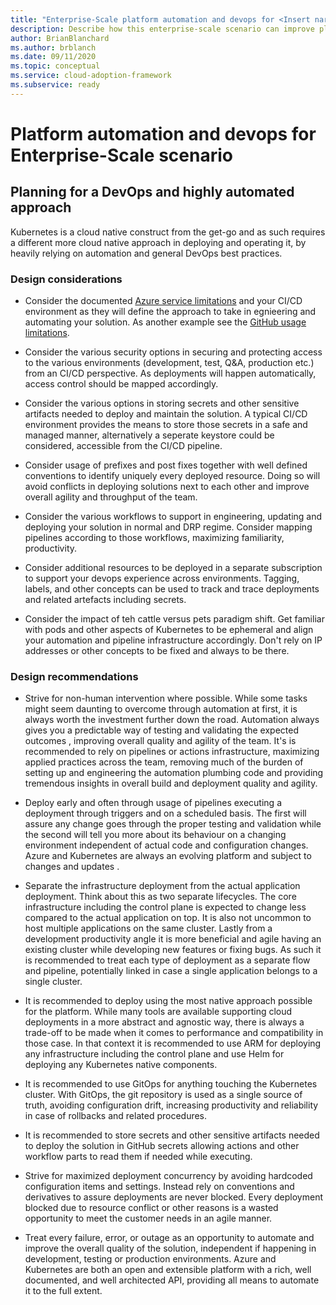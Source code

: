 ```yaml
---
title: "Enterprise-Scale platform automation and devops for <Insert narrative Name>"
description: Describe how this enterprise-scale scenario can improve platform automation and devops of <Insert Scenario Name>
author: BrianBlanchard
ms.author: brblanch
ms.date: 09/11/2020
ms.topic: conceptual
ms.service: cloud-adoption-framework
ms.subservice: ready
---
```


# Platform automation and devops for <Insert narrative Name> Enterprise-Scale scenario

## Planning for a DevOps and highly automated approach

Kubernetes is a cloud native construct from the get-go and as such requires a different more cloud native approach in deploying and operating it, by heavily relying on automation and general DevOps best practices. 

### Design considerations

- Consider the documented [Azure service limitations](https://docs.microsoft.com/en-us/azure/azure-resource-manager/management/azure-subscription-service-limits) and your CI/CD environment as they will define the approach to take in egnieering and automating your solution. As another example see the [GitHub usage limitations](https://docs.github.com/en/free-pro-team@latest/actions/reference/usage-limits-billing-and-administration). 

- Consider the various security options in securing and protecting access to the various environments (development, test, Q&A, production etc.) from an CI/CD perspective. As deployments will happen automatically, access control should be mapped accordingly. 

- Consider the various options in storing secrets and other sensitive artifacts needed to deploy and maintain the solution. A typical CI/CD environment provides the means to store those secrets in a safe and managed manner, alternatively a seperate keystore could be considered, accessible from the CI/CD pipeline.

- Consider usage of prefixes and post fixes together with well defined conventions to identify uniquely every deployed resource. Doing so will avoid conflicts in deploying solutions next to each other and improve overall agility and throughput of the team. 

- Consider the various workflows to support in engineering, updating and deploying your solution in normal and DRP regime. Consider mapping pipelines according to those workflows, maximizing familiarity, productivity. 

- Consider additional resources to be deployed in a separate subscription to support your devops experience across environments. Tagging, labels, and other concepts can be used to track and trace deployments and related artefacts including secrets.  

- Consider the impact of teh cattle versus pets paradigm shift. Get familiar with pods and other aspects of Kubernetes to be ephemeral and align your automation and pipeline infrastructure accordingly. Don't rely on IP addresses or other concepts to be fixed and always to be there.

### Design recommendations

- Strive for non-human intervention where possible. While some tasks might seem daunting to overcome through automation at first, it is always worth the investment further down the road. Automation always gives you a predictable way of testing and validating the expected outcomes , improving overall quality and agility of the team. It's is recommended to rely on pipelines or actions infrastructure, maximizing applied practices across the team, removing much of the burden of setting up and engineering the automation plumbing code and providing tremendous insights in overall build and deployment quality and agility.

- Deploy early and often through usage of pipelines executing a deployment through triggers and on a scheduled basis. The first will assure any change goes through the proper testing and validation while the second will tell you more about its behaviour on a changing environment independent of actual code and configuration changes. Azure and Kubernetes are always an evolving platform and subject to changes and updates .

- Separate the infrastructure deployment from the actual application deployment. Think about this as two separate lifecycles. The core infrastructure including the control plane is expected to change less compared to the actual application on top. It is also not uncommon to host multiple applications on the same cluster. Lastly from a development productivity angle it is more beneficial and agile having an existing cluster while developing new features or fixing bugs. As such it is recommended to treat each type of deployment as a separate flow and pipeline, potentially linked in case a single application belongs to a single cluster.

- It is recommended to deploy using the most native approach possible for the platform. While many tools are available supporting cloud deployments in a more abstract and agnostic way, there is always a trade-off to be made when it comes to performance and compatibility in those case. In that context it is recommended to use ARM for deploying any infrastructure including the control plane and use Helm for deploying any Kubernetes native components.

- It is recommended to use GitOps for anything touching the Kubernetes cluster. With GitOps, the git repository is used as a single source of truth, avoiding configuration drift, increasing productivity and reliability in case of rollbacks and related procedures.

- It is recommended to store secrets and other sensitive artifacts needed to deploy the solution in GitHub secrets allowing actions and other workflow parts to read them if needed while executing.

- Strive for maximized deployment concurrency by avoiding hardcoded configuration items and settings. Instead rely on conventions and derivatives to assure deployments are never blocked. Every deployment blocked due to resource conflict or other reasons is a wasted opportunity to meet the customer needs in an agile manner.

- Treat every failure, error, or outage as an opportunity to automate and improve the overall quality of the solution, independent if happening in development, testing or production environments. Azure and Kubernetes are both an open and extensible platform with a rich, well documented, and well architected API, providing all means to automate it to the full extent. 
